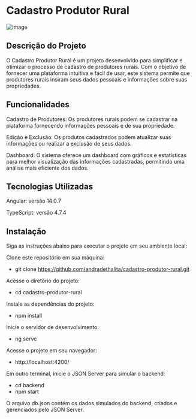 # Cadastro Produtor Rural

![image](https://github.com/andradethalita/cadastro-produtor-rural/assets/82850176/8edfeb74-8f4b-421b-8d05-39a9a84fa175)


## Descrição do Projeto
O Cadastro Produtor Rural é um projeto desenvolvido para simplificar e otimizar o processo de cadastro de produtores rurais. Com o objetivo de fornecer uma plataforma intuitiva e fácil de usar, este sistema permite que produtores rurais insiram seus dados pessoais e informações sobre suas propriedades.

## Funcionalidades
Cadastro de Produtores: Os produtores rurais podem se cadastrar na plataforma fornecendo informações pessoais e de sua propriedade.

Edição e Exclusão: Os produtos cadastrados podem atualizar suas informações ou realizar a exclusão de seus dados.

Dashboard: O sistema oferece um dashboard com gráficos e estatísticas para melhor visualização das informações cadastradas, permitindo uma análise mais eficiente dos dados.

## Tecnologias Utilizadas
Angular: versão 14.0.7

TypeScript: versão 4.7.4

## Instalação
Siga as instruções abaixo para executar o projeto em seu ambiente local:

Clone este repositório em sua máquina: 
  - git clone https://github.com/andradethalita/cadastro-produtor-rural.git

Acesse o diretório do projeto: 
  - cd cadastro-produtor-rural

Instale as dependências do projeto:
  - npm install

Inicie o servidor de desenvolvimento:
  - ng serve

Acesse o projeto em seu navegador:
  - http://localhost:4200/

Em outro terminal, inicie o JSON Server para simular o backend:
  - cd backend
  - npm start
    
O arquivo db.json contém os dados simulados do backend, criados e gerenciados pelo JSON Server.
